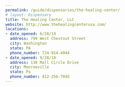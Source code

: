 ```yaml
---
permalink: /guide/dispensaries/the-healing-center/
# layout: Dispensary
title: The Healing Center, LLC
website: http://www.thehealingcenterusa.com/
locations:
- date_opened: 6/28/18
  address: 799 West Chestnut Street
  city: Washington
  state: PA
  phone_number: 724-914-4944
- date_opened: 9/28/18
  address: 130 Mall Circle Drive
  city: Monroeville
  state: Pa
  phone_number: 412-256-7045
---
```




